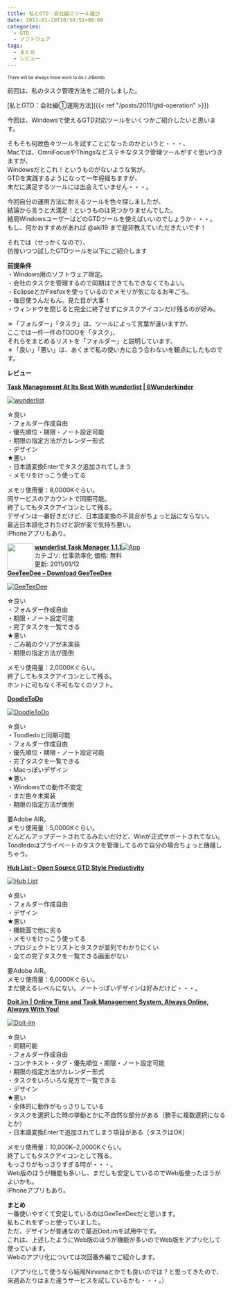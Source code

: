 ```yaml
---
title: 私とGTD：会社編②ツール選び
date: 2011-01-20T10:59:51+00:00
categories:
  - GTD
  - ソフトウェア
tags:
  - まとめ
  - レビュー
---
```

<span style="font-size:10px;"><a href="http://www.igosso.net/flk/3250247023.html" target="_blank"><img src="http://farm4.static.flickr.com/3469/3250247023_fc92731457_m.jpg" alt="" /></a><br />There will be always more work to do / JrBenito</span>

前回は、私のタスク管理方法をご紹介しました。

[私とGTD：会社編①運用方法]({{< ref "/posts/2011/gtd-operation" >}})

今回は、Windowsで使えるGTD対応ツールをいくつかご紹介したいと思います。

そもそも何故色々ツールを試すことになったのかというと・・・、  
Macでは、OmniFocusやThingsなどステキなタスク管理ツールがすぐ思いつきますが、  
Windowsだとこれ！というものがないような気が。  
GTDを実践するようになって一年程経ちますが、  
未だに満足するツールには出会えていません・・・。

今回自分の運用方法に耐えるツールを色々探しましたが、  
結論から言うと大満足！というものは見つかりませんでした。  
結局WindowsユーザーはどのGTDツールを使えばいいのでしょうか・・・。  
もし、何かおすすめがあれば @aki19 まで是非教えていただきたいです！

それでは（せっかくなので）、  
彷徨いつつ試したGTDツールを以下にご紹介します

<!--more-->

**前提条件**  
・Windows用のソフトウェア限定。  
・会社のタスクを管理するので同期はできてもできなくてもよい。  
・EclipseとかFirefoxを使っているのでメモリが気になるお年ごろ。  
・毎日使うんだもん。見た目が大事！  
・ウィンドウを閉じると完全に終了せずにタスクアイコンだけ残るのが好み。

＊「フォルダー」「タスク」は、ツールによって言葉が違いますが、  
ここでは一件一件のTODOを「タスク」、  
それらをまとめるリストを「フォルダー」と説明しています。  
＊「良い」「悪い」は、あくまで私の使い方に合う合わないを観点にしたものです。

**レビュー**

<div class="ShareInfo">
  <strong><a rel="nofollow" target="_blank" href="http://www.6wunderkinder.com/wunderlist/">Task Management At Its Best With wunderlist | 6Wunderkinder</a><a rel="nofollow" target="_blank" href="http://b.hatena.ne.jp/entry/http://www.6wunderkinder.com/wunderlist/"><img border="0" src="http://b.hatena.ne.jp/entry/image/http://www.6wunderkinder.com/wunderlist/" alt="" /></a></strong></p> 
  
  <div style="color:#808080;font-size:80%;">
  </div>
  
  <p>
    <strong></strong>
  </p>
</div>

<a href="http://www.flickr.com/photos/41082249@N07/5372512252/" title="wunderlist" rel="lightbox" class="lightview"><img alt="wunderlist" src="http://farm6.static.flickr.com/5247/5372512252_0cf587b12d_m.jpg" /></a>

☆良い  
・フォルダー作成自由  
・優先順位・期限・ノート設定可能  
・期限の指定方法がカレンダー形式  
・デザイン  
★悪い  
・日本語変換Enterでタスク追加されてしまう  
・メモリをけっこう使ってる

メモリ使用量：8,0000Kぐらい。  
同サービスのアカウントで同期可能。  
終了してもタスクアイコンとして残る。  
デザインは一番好きだけど、日本語変換の不具合がちょっと話にならない。  
最近日本語化されたけど訳が変で気持ち悪い。  
iPhoneアプリもあり。

<div class="AppInfo">
  <img width="60" class="alignleft" align="left" src="http://a1.phobos.apple.com/us/r1000/038/Purple/dc/b7/81/mzi.cftjqbqd.75x75-65.jpg" /><a rel="nofollow" target="_blank" href="http://itunes.apple.com/jp/app/wunderlist-task-manager/id406644151?mt=8&#038;uo=4&#038;at=11l9Ag"><strong>wunderlist Task Manager 1.1.1</strong></a><a rel="nofollow" target="_blank" href="http://itunes.apple.com/jp/app/wunderlist-task-manager/id406644151?mt=8&#038;uo=4&#038;at=11l9Ag"><img src="http://ax.phobos.apple.com.edgesuite.net/images/web/linkmaker/badge_appstore-sm.gif" alt="App" /></a><br />カテゴリ: 仕事効率化 価格: 無料<br />更新: 2011/01/12<br style="clear:both;" />
</div>

<div class="ShareInfo">
  <strong><a rel="nofollow" target="_blank" href="http://codea-dev.com/gtd/">GeeTeeDee &#8211; Download GeeTeeDee</a><a rel="nofollow" target="_blank" href="http://b.hatena.ne.jp/entry/http://codea-dev.com/gtd/"><img border="0" src="http://b.hatena.ne.jp/entry/image/http://codea-dev.com/gtd/" alt="" /></a></strong></p> 
  
  <div style="color:#808080;font-size:80%;">
  </div>
  
  <p>
    <strong></strong>
  </p>
</div>

<a href="http://www.flickr.com/photos/41082249@N07/5372512118/" title="GeeTeeDee" rel="lightbox" class="lightview"><img alt="GeeTeeDee" src="http://farm6.static.flickr.com/5281/5372512118_bc242e3f5e_m.jpg" /></a>

☆良い  
・フォルダー作成自由  
・期限・ノート設定可能  
・完了タスクを一覧できる  
★悪い  
・ごみ箱のクリアが未実装  
・期限の指定方法が面倒

メモリ使用量：2,0000Kぐらい。  
終了してもタスクアイコンとして残る。  
ホントに可もなく不可もなくのソフト。

<div class="ShareInfo">
  <strong><a rel="nofollow" target="_blank" href="http://doodletodo.wetcradle.com/">DoodleToDo</a><a rel="nofollow" target="_blank" href="http://b.hatena.ne.jp/entry/http://doodletodo.wetcradle.com/"><img border="0" src="http://b.hatena.ne.jp/entry/image/http://doodletodo.wetcradle.com/" alt="" /></a></strong></p> 
  
  <div style="color:#808080;font-size:80%;">
  </div>
  
  <p>
    <strong></strong>
  </p>
</div>

<a href="http://www.flickr.com/photos/41082249@N07/5372512154/" title="DoodleToDo" rel="lightbox" class="lightview"><img alt="DoodleToDo" src="http://farm6.static.flickr.com/5165/5372512154_8a527f1164_m.jpg" /></a>

☆良い  
・Toodledoと同期可能  
・フォルダー作成自由  
・優先順位・期限・ノート設定可能  
・完了タスクを一覧できる  
・Macっぽいデザイン  
★悪い  
・Windowsでの動作不安定  
・まだ色々未実装  
・期限の指定方法が面倒

要Adobe AIR。  
メモリ使用量：5,0000Kぐらい。  
どんどんアップデートされてるみたいだけど、Winが正式サポートされてない。  
Toodledoはプライベートのタスクを管理してるので自分の場合ちょっと躊躇しちゃう。

<div class="ShareInfo">
  <strong><a rel="nofollow" target="_blank" href="http://hublistapp.com/">Hub List &#8211; Open Source GTD Style Productivity</a><a rel="nofollow" target="_blank" href="http://b.hatena.ne.jp/entry/http://hublistapp.com/"><img border="0" src="http://b.hatena.ne.jp/entry/image/http://hublistapp.com/" alt="" /></a></strong></p> 
  
  <div style="color:#808080;font-size:80%;">
  </div>
  
  <p>
    <strong></strong>
  </p>
</div>

<a href="http://www.flickr.com/photos/41082249@N07/5372512182/" title="Hub List" rel="lightbox" class="lightview"><img alt="Hub List" src="http://farm6.static.flickr.com/5247/5372512182_5dcb15132f_m.jpg" /></a>

☆良い  
・フォルダー作成自由  
・デザイン  
★悪い  
・機能面で他に劣る  
・メモリをけっこう使ってる  
・プロジェクトとリストとタスクが並列でわかりにくい  
・全ての完了タスクを一覧できる画面がない

要Adobe AIR。  
メモリ使用量：6,0000Kぐらい。  
まだ使えるレベルにない。ノートっぽいデザインは好みだけど・・・。

<div class="ShareInfo">
  <strong><a rel="nofollow" target="_blank" href="https://i.doit.im/">Doit.im | Online Time and Task Management System, Always Online, Always With You!</a><a rel="nofollow" target="_blank" href="http://b.hatena.ne.jp/entry/https://i.doit.im/"><img border="0" src="http://b.hatena.ne.jp/entry/image/https://i.doit.im/" alt="" /></a></strong></p> 
  
  <div style="color:#808080;font-size:80%;">
  </div>
  
  <p>
    <strong></strong>
  </p>
</div>

<a href="http://www.flickr.com/photos/41082249@N07/5372512208/" title="Doit-im" rel="lightbox" class="lightview"><img alt="Doit-im" src="http://farm6.static.flickr.com/5008/5372512208_66850e62f6_m.jpg" /></a>

☆良い  
・同期可能  
・フォルダー作成自由  
・コンテキスト・タグ・優先順位・期限・ノート設定可能  
・期限の指定方法がカレンダー形式  
・タスクをいろいろな見方で一覧できる  
・デザイン  
★悪い  
・全体的に動作がもっさりしている  
・タスクを選択した時の挙動とかに不自然な部分がある（勝手に複数選択になるとか）  
・日本語変換Enterで追加されてしまう項目がある（タスクはOK）

メモリ使用量：10,000K~2,0000Kぐらい。  
終了してもタスクアイコンとして残る。  
もっさりがもっさりすぎる時が・・・。  
Web版のほうが機能も多いし、まだしも安定しているのでWeb版使ったほうがよいかも。  
iPhoneアプリもあり。

**まとめ**  
一番使いやすくて安定しているのはGeeTeeDeeだと思います。  
私もこれをずっと使っていました。  
ただ、デザインが普通なので最近Doit.imを試用中です。  
これは、上述したようにWeb版のほうが機能が多いのでWeb版をアプリ化して使っています。  
Webのアプリ化については次回番外編でご紹介します。

（アプリ化して使うなら結局Nirvanaとかでも良いのでは？と思ってきたので、  
来週あたりはまた違うサービスを試しているかも・・・。）
